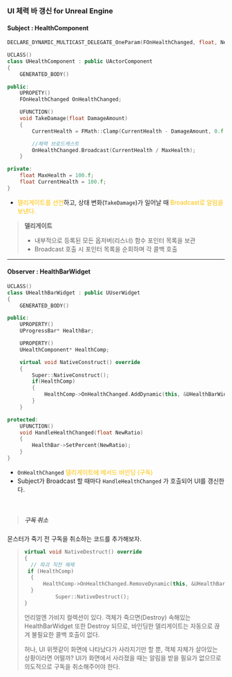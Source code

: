 ### UI 체력 바 갱신 for Unreal Engine
#### Subject : HealthComponent
```cpp title:HealthComponent.h hl:1,18 
DECLARE_DYNAMIC_MULTICAST_DELEGATE_OneParam(FOnHealthChanged, float, NewHealthRatio);  

UCLASS()
class UHealthComponent : public UActorComponent
{
	GENERATED_BODY()

public:
	UPROPETY()
	FOnHealthChanged OnHealthChanged;

	UFUNCTION()
	void TakeDamage(float DamageAmount)
	{
		CurrentHealth = FMath::Clamp(CurrentHealth - DamageAmount, 0.f, MaxHealth);

		//체력 브로드캐스트
		OnHealthChanged.Broadcast(CurrentHealth / MaxHealth);
	}

private:
	float MaxHealth = 100.f;
	float CurrentHealth = 100.f;
}
```

- <span style="color:rgb(255, 192, 0)">델리게이트를 선언</span>하고, 상태 변화(`TakeDamage`)가 일어날 때 <span style="color:rgb(255, 192, 0)">Broadcast로 알림을 보낸다.</span>

>**델리게이트**
> - 내부적으로 등록된 모든 옵저버(리스너) 함수 포인터 목록을 보관
> - Broadcast 호출 시 포인터 목록을 순회하며 각 콜백 호출

---

#### Observer : HealthBarWidget
```cpp title:HealthBarWidget.h hl:18
UCLASS()
class UHealthBarWidget : public UUserWidget
{
	GENERATED_BODY()

public:
	UPROPERTY()
	UProgressBar* HealthBar;

	UPROPERTY()
	UHealthComponent* HealthComp;

	virtual void NativeConstruct() override
	{
		Super::NativeConstruct();
		if(HealthComp)
		{
			HealthComp->OnHealthChanged.AddDynamic(this, &UHealthBarWidget::HandleHealthChanged);
		}
	}

protected:
	UFUNCTION()
	void HandleHealthChanged(float NewRatio)
	{
		HealthBar->SetPercent(NewRatio); 
	}
} 
```

- `OnHealthChanged` <span style="color:rgb(255, 192, 0)">델리게이트에 메서드 바인딩 (구독)</span>
- Subject가 Broadcast 할 때마다 `HandleHealthChanged` 가 호츨되어 UI를 갱신한다.

<br>

>##### 구독 취소
몬스터가 죽기 전 구독을 취소하는 코드를 추가해보자.
> ```cpp
> virtual void NativeDestruct() override
> {
>	// 파괴 직전 해제
>  if (HealthComp)
>   {
>	    HealthComp->OnHealthChanged.RemoveDynamic(this, &UHealthBarWidget::HandleHealthChanged);
>	}
>	        Super::NativeDestruct();
>}
>```
>
>언리얼엔 가비지 컬렉션이 있다. 객체가 죽으면(Destroy) 속해있는 HealthBarWidget 또한 Destroy 되므로, 바인딩한 델리게이트는 자동으로 끊겨 불필요한 콜백 호출이 없다.
>
>허나, UI 위젯같이 화면에 나타났다가 사라지기만 할 뿐, 객체 자체가 살아있는 상황이라면 어떨까? UI가 화면에서 사라졌을 때는 알림을 받을 필요가 없으므로 의도적으로 구독을 취소해주어야 한다.